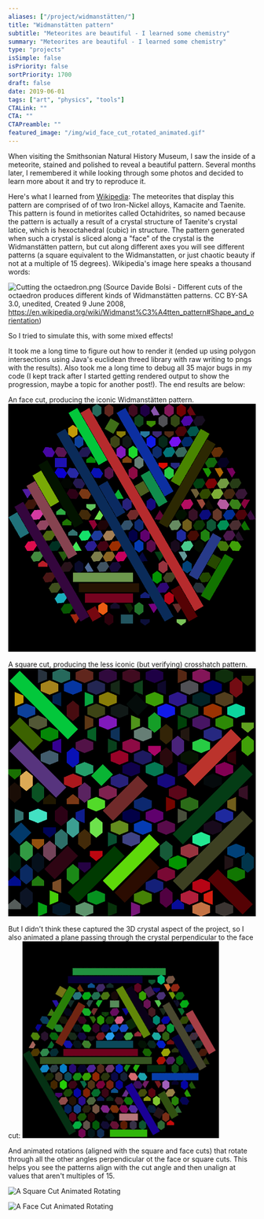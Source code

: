 ```yaml
---
aliases: ["/project/widmanstätten/"]
title: "Widmanstätten pattern"
subtitle: "Meteorites are beautiful - I learned some chemistry"
summary: "Meteorites are beautiful - I learned some chemistry"
type: "projects"
isSimple: false
isPriority: false 
sortPriority: 1700
draft: false
date: 2019-06-01
tags: ["art", "physics", "tools"]
CTALink: ""
CTA: ""
CTAPreamble: ""
featured_image: "/img/wid_face_cut_rotated_animated.gif"
---
```


When visiting the Smithsonian Natural History Museum, I saw the inside of a meteorite, stained and polished to reveal a beautiful pattern. Several months later, I remembered it while looking through some photos and decided to learn more about it and try to reproduce it.

Here's what I learned from [Wikipedia](https://en.wikipedia.org/wiki/Widmanst%C3%A4tten_pattern): The meteorites that display this pattern are comprised of of two Iron-Nickel alloys, Kamacite and Taenite. This pattern is found in metiorites called Octahidrites, so named because the pattern is actually a result of a crystal structure of Taenite's crystal latice, which is hexoctahedral (cubic) in structure. The pattern generated when such a crystal is sliced along a "face" of the crystal is the Widmanstätten pattern, but cut along different axes you will see different patterns (a square equivalent to the Widmanstatten, or just chaotic beauty if not at a multiple of 15 degrees). Wikipedia's image here speaks a thousand words:

![Cutting the octaedron.png](/img/cutting_the_octaedron.png)
(Source Davide Bolsi - Different cuts of the octaedron produces different kinds of Widmanstätten patterns. CC BY-SA 3.0, unedited, Created 9 June 2008, https://en.wikipedia.org/wiki/Widmanst%C3%A4tten_pattern#Shape_and_orientation)

So I tried to simulate this, with some mixed effects!

It took me a long time to figure out how to render it (ended up using polygon intersections using Java's euclidean threed library with raw writing to pngs with the results). Also took me a long time to debug all 35 major bugs in my code (I kept track after I started getting rendered output to show the progression, maybe a topic for another post!). The end results are below:

An face cut, producing the iconic Widmanstätten pattern. ![A Square Cut](/img/wid_face_cut.png)

A square cut, producing the less iconic (but verifying) crosshatch pattern. ![A Square Cut](/img/wid_square_cut.png)

But I didn't think these captured the 3D crystal aspect of the project, so I also animated a plane passing through the crystal perpendicular to the face cut: ![A Square Cut Pass Through](/img/wid_face_cut_go_thru.gif)

And animated rotations (aligned with the square and face cuts) that rotate through all the other angles perpendicular ot the face or square cuts. This helps you see the patterns align with the cut angle and then unalign at values that aren't multiples of 15. 

![A Square Cut Animated Rotating](/img/wid_square_cut_rotated.gif)

![A Face Cut Animated Rotating](/img/wid_face_cut_rotated_animated.gif)
